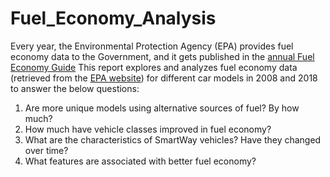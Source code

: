 # Fuel_Economy_Analysis
Every year, the Environmental Protection Agency (EPA) provides fuel economy data to the Government, and it gets published in the [annual Fuel Economy Guide](https://www.fueleconomy.gov/)
This report explores and analyzes fuel economy data (retrieved from the [EPA website](https://www.fueleconomy.gov/feg/download.shtml/)) for different car models in 2008 and 2018 to answer the below questions:
1.	Are more unique models using alternative sources of fuel? By how much?
2.	How much have vehicle classes improved in fuel economy?
3.	What are the characteristics of SmartWay vehicles? Have they changed over time?
4.	What features are associated with better fuel economy?
